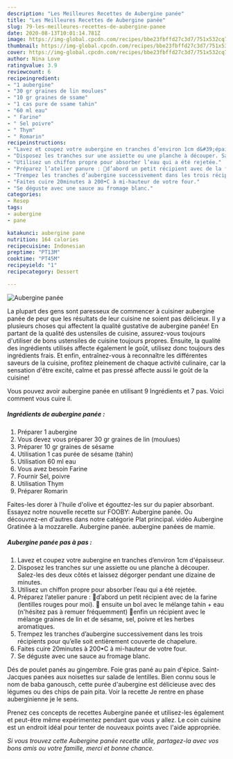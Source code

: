 ```yaml
---
description: "Les Meilleures Recettes de Aubergine panée"
title: "Les Meilleures Recettes de Aubergine panée"
slug: 79-les-meilleures-recettes-de-aubergine-panee
date: 2020-08-13T10:01:14.781Z
image: https://img-global.cpcdn.com/recipes/bbe23fbffd27c3d7/751x532cq70/aubergine-panee-photo-principale-de-la-recette.jpg
thumbnail: https://img-global.cpcdn.com/recipes/bbe23fbffd27c3d7/751x532cq70/aubergine-panee-photo-principale-de-la-recette.jpg
cover: https://img-global.cpcdn.com/recipes/bbe23fbffd27c3d7/751x532cq70/aubergine-panee-photo-principale-de-la-recette.jpg
author: Nina Love
ratingvalue: 3.9
reviewcount: 6
recipeingredient:
- "1 aubergine"
- "30 gr graines de lin moulues"
- "10 gr graines de ssame"
- "1 cas pure de ssame tahin"
- "60 ml eau"
- " Farine"
- " Sel poivre"
- " Thym"
- " Romarin"
recipeinstructions:
- "Lavez et coupez votre aubergine en tranches d’environ 1cm d&#39;épaisseur."
- "Disposez les tranches sur une assiette ou une planche à découper. Salez-les des deux côtés et laissez dégorger pendant une dizaine de minutes."
- "Utilisez un chiffon propre pour absorber l’eau qui a été rejetée."
- "Préparez l’atelier panure : 🔹d’abord un petit récipient avec de la farine (lentilles rouges pour moi). 🔹 ensuite un bol avec le mélange tahin + eau (n&#39;hésitez pas à remuer fréquemment) 🔹enfin un récipient avec le mélange graines de lin et de sésame, sel, poivre et les herbes aromatiques."
- "Trempez les tranches d’aubergine successivement dans les trois récipients pour qu’elle soit entièrement couverte de chapelure."
- "Faites cuire 20minutes à 200•C à mi-hauteur de votre four."
- "Se déguste avec une sauce au fromage blanc."
categories:
- Resep
tags:
- aubergine
- pane

katakunci: aubergine pane 
nutrition: 164 calories
recipecuisine: Indonesian
preptime: "PT13M"
cooktime: "PT45M"
recipeyield: "1"
recipecategory: Dessert

---
```



![Aubergine panée](https://img-global.cpcdn.com/recipes/bbe23fbffd27c3d7/751x532cq70/aubergine-panee-photo-principale-de-la-recette.jpg)

La plupart des gens sont paresseux de commencer à cuisiner aubergine panée de peur que les résultats de leur cuisine ne soient pas délicieux. Il y a plusieurs choses qui affectent la qualité gustative de aubergine panée! En partant de la qualité des ustensiles de cuisine, assurez-vous toujours d'utiliser de bons ustensiles de cuisine toujours propres. Ensuite, la qualité des ingrédients utilisés affecte également le goût, utilisez donc toujours des ingrédients frais. Et enfin, entraînez-vous à reconnaître les différentes saveurs de la cuisine, profitez pleinement de chaque activité culinaire, car la sensation d'être excité, calme et pas pressé affecte aussi le goût de la cuisine!

<!--inarticleads1-->

Vous pouvez avoir aubergine panée en utilisant 9 Ingrédients et 7 pas. Voici comment vous cuire il.

##### Ingrédients de aubergine panée :

1. Préparer 1 aubergine
1. Vous devez vous préparer 30 gr graines de lin (moulues)
1. Préparer 10 gr graines de sésame
1. Utilisation 1 cas purée de sésame (tahin)
1. Utilisation 60 ml eau
1. Vous avez besoin  Farine
1. Fournir  Sel, poivre
1. Utilisation  Thym
1. Préparer  Romarin


Faites-les dorer à l&#39;huile d&#39;olive et égouttez-les sur du papier absorbant. Essayez notre nouvelle recette sur FOOBY: Aubergine panée. Ou découvrez-en d&#39;autres dans notre catégorie Plat principal. vidéo Aubergine Gratinée à la mozzarelle. Aubergine panée. aubergine panées de mamie. 

<!--inarticleads2-->

##### Aubergine panée pas à pas :

1. Lavez et coupez votre aubergine en tranches d’environ 1cm d&#39;épaisseur.
1. Disposez les tranches sur une assiette ou une planche à découper. Salez-les des deux côtés et laissez dégorger pendant une dizaine de minutes.
1. Utilisez un chiffon propre pour absorber l’eau qui a été rejetée.
1. Préparez l’atelier panure : 🔹d’abord un petit récipient avec de la farine (lentilles rouges pour moi). 🔹 ensuite un bol avec le mélange tahin + eau (n&#39;hésitez pas à remuer fréquemment) 🔹enfin un récipient avec le mélange graines de lin et de sésame, sel, poivre et les herbes aromatiques.
1. Trempez les tranches d’aubergine successivement dans les trois récipients pour qu’elle soit entièrement couverte de chapelure.
1. Faites cuire 20minutes à 200•C à mi-hauteur de votre four.
1. Se déguste avec une sauce au fromage blanc.


Dés de poulet panés au gingembre. Foie gras pané au pain d&#39;épice. Saint-Jacques panées aux noisettes sur salade de lentilles. Bien connu sous le nom de baba ganousch, cette purée d&#39;aubergine est délicieuse avec des légumes ou des chips de pain pita. Voir la recette Je rentre en phase auberginienne je le sens. 

<!--inarticleads1-->

<p>
Prenez ces concepts de recettes Aubergine panée et utilisez-les également et peut-être même expérimentez pendant que vous y allez. Le coin cuisine est un endroit idéal pour tenter de nouveaux points avec l'aide appropriée.
</p>

<p>
<i>Si vous trouvez cette Aubergine panée recette utile, partagez-la avec vos bons amis ou votre famille, merci et bonne chance.</i>
</p>
